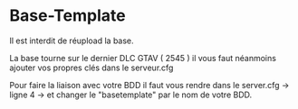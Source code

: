 # Base-Template


Il est interdit de réupload la base.

La base tourne sur le dernier DLC GTAV ( 2545 ) il vous faut néanmoins ajouter vos propres clés dans le serveur.cfg

Pour faire la liaison avec votre BDD il faut vous rendre dans le server.cfg -> ligne 4 -> et changer le "basetemplate" par le nom de votre BDD.

